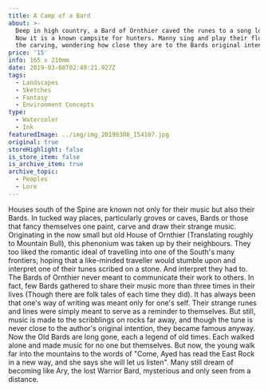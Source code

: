 ```yaml
---
title: A Camp of a Bard
about: >-
  Deep in high country, a Bard of Ornthier caved the runes to a song long ago.
  Now it is a known campsite for hunters. Manny sing and play their flutes to
  the carving, wondering how close they are to the Bards original intention.
price: '15'
info: 165 x 210mm
date: 2019-03-08T02:49:21.927Z
tags:
  - Landscapes
  - Sketches
  - Fantasy
  - Environment Concepts
type:
  - Watercolor
  - Ink
featuredImage: ../img/img_20190308_154107.jpg
original: true
storeHighlight: false
is_store_item: false
is_archive_item: true
archive_topic:
  - Peoples
  - Lore
---
```

Houses south of the Spine are known not only for their music but also their Bards. In tucked way places, particularly groves or caves, Bards or those that fancy themselves one paint, carve and draw their strange music. Originating in the now small but old House of Ornthier (Translating roughly to Mountain Bull), this phenonium was taken up by their neighbours. They too liked the romantic ideal of travelling into one of the South's many frontiers, hoping that a like-minded traveller would stumble upon and interpret one of their tunes scribed on a stone. And interpret they had to. The Bards of Ornthier never meant to communicate their work to others. In fact, few Bards gathered to share their music more than three times in their lives (Though there are folk tales of each time they did). It has always been that one's way of writing was meant only for one's self. Their strange runes and lines were simply meant to serve as a reminder to themselves. But still, music is made to the scribblings on rocks far away, and though the tune is never close to the author's original intention, they became famous anyway. Now the Old Bards are long gone, each a legend of old times. Each walked alone and made music for no one but themselves. But now, the young walk far into the mountains to the words of "Come, Ayed has read the East Rock in a new way, and she says she will let us listen". Many still dream of becoming like Ary, the lost Warrior Bard, mysterious and only seen from a distance.
